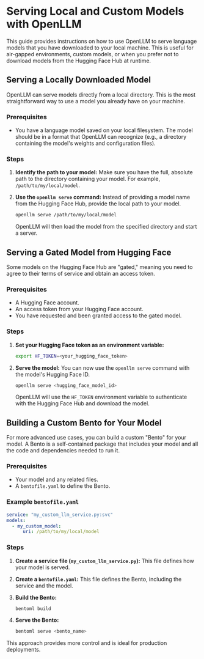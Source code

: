 # Serving Local and Custom Models with OpenLLM

This guide provides instructions on how to use OpenLLM to serve language models that you have downloaded to your local machine. This is useful for air-gapped environments, custom models, or when you prefer not to download models from the Hugging Face Hub at runtime.

## Serving a Locally Downloaded Model

OpenLLM can serve models directly from a local directory. This is the most straightforward way to use a model you already have on your machine.

### Prerequisites

- You have a language model saved on your local filesystem. The model should be in a format that OpenLLM can recognize (e.g., a directory containing the model's weights and configuration files).

### Steps

1.  **Identify the path to your model:**
    Make sure you have the full, absolute path to the directory containing your model. For example, `/path/to/my/local/model`.

2.  **Use the `openllm serve` command:**
    Instead of providing a model name from the Hugging Face Hub, provide the local path to your model.

    ```bash
    openllm serve /path/to/my/local/model
    ```

    OpenLLM will then load the model from the specified directory and start a server.

## Serving a Gated Model from Hugging Face

Some models on the Hugging Face Hub are "gated," meaning you need to agree to their terms of service and obtain an access token.

### Prerequisites

- A Hugging Face account.
- An access token from your Hugging Face account.
- You have requested and been granted access to the gated model.

### Steps

1.  **Set your Hugging Face token as an environment variable:**

    ```bash
    export HF_TOKEN=<your_hugging_face_token>
    ```

2.  **Serve the model:**
    You can now use the `openllm serve` command with the model's Hugging Face ID.

    ```bash
    openllm serve <hugging_face_model_id>
    ```

    OpenLLM will use the `HF_TOKEN` environment variable to authenticate with the Hugging Face Hub and download the model.

## Building a Custom Bento for Your Model

For more advanced use cases, you can build a custom "Bento" for your model. A Bento is a self-contained package that includes your model and all the code and dependencies needed to run it.

### Prerequisites

- Your model and any related files.
- A `bentofile.yaml` to define the Bento.

### Example `bentofile.yaml`

```yaml
service: "my_custom_llm_service.py:svc"
models:
  - my_custom_model:
      uri: /path/to/my/local/model
```

### Steps

1.  **Create a service file (`my_custom_llm_service.py`):**
    This file defines how your model is served.

2.  **Create a `bentofile.yaml`:**
    This file defines the Bento, including the service and the model.

3.  **Build the Bento:**

    ```bash
    bentoml build
    ```

4.  **Serve the Bento:**

    ```bash
    bentoml serve <bento_name>
    ```

This approach provides more control and is ideal for production deployments.
